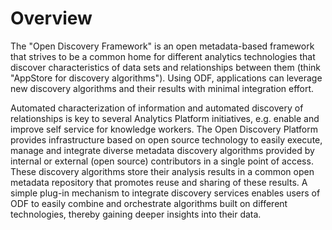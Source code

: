 <!--
  ~ Licensed to the Apache Software Foundation (ASF) under one
  ~ or more contributor license agreements.  See the NOTICE file
  ~ distributed with this work for additional information
  ~ regarding copyright ownership.  The ASF licenses this file
  ~ to you under the Apache License, Version 2.0 (the
  ~ "License"); you may not use this file except in compliance
  ~ with the License.  You may obtain a copy of the License at
  ~
  ~     http://www.apache.org/licenses/LICENSE-2.0
  ~
  ~ Unless required by applicable law or agreed to in writing, software
  ~ distributed under the License is distributed on an "AS IS" BASIS,
  ~ WITHOUT WARRANTIES OR CONDITIONS OF ANY KIND, either express or implied.
  ~ See the License for the specific language governing permissions and
  ~ limitations under the License.
  -->

# Overview

The "Open Discovery Framework" is an open metadata-based framework that strives to be a common home for different analytics technologies that discover characteristics of data sets and relationships between them (think "AppStore for discovery algorithms"). Using ODF, applications can leverage new discovery algorithms and their results with minimal integration effort.

Automated characterization of information and automated discovery of relationships is key to several Analytics Platform initiatives, e.g. enable and improve self service for knowledge workers.
The Open Discovery Platform provides infrastructure based on open source technology to easily execute, manage and integrate diverse metadata discovery algorithms provided by internal
or external (open source) contributors in a single point of access. These discovery algorithms store their analysis results in a common open metadata
repository that promotes reuse and sharing of these results.
A simple plug-in mechanism to integrate discovery services enables users of ODF to easily combine and orchestrate algorithms built on different technologies,
thereby gaining deeper insights into their data.
